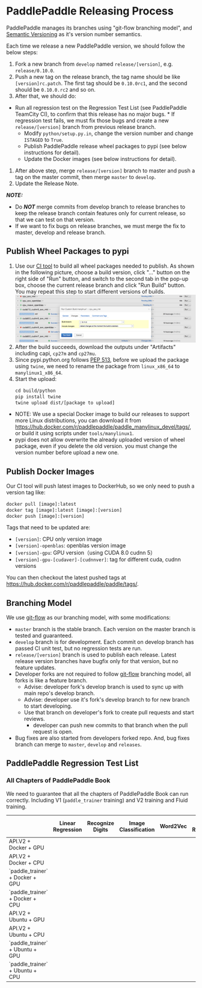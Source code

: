 # PaddlePaddle Releasing Process

PaddlePaddle manages its branches using "git-flow branching model", and [Semantic Versioning](http://semver.org/) as it's version number semantics.

Each time we release a new PaddlePaddle version, we should follow the below steps:

1. Fork a new branch from `develop` named `release/[version]`, e.g. `release/0.10.0`.
1. Push a new tag on the release branch, the tag name should be like `[version]rc.patch`. The
   first tag should be `0.10.0rc1`, and the second should be `0.10.0.rc2` and so on.
1. After that, we should do:
  * Run all regression test on the Regression Test List (see PaddlePaddle TeamCity CI), to confirm
      that this release has no major bugs.
        * If regression test fails, we must fix those bugs and create a new `release/[version]`
          branch from previous release branch.
    * Modify `python/setup.py.in`, change the version number and change `ISTAGED` to `True`.
    * Publish PaddlePaddle release wheel packages to pypi (see below instructions for detail).
    * Update the Docker images (see below instructions for detail).
1. After above step, merge `release/[version]` branch to master and push a tag on the master commit,
   then merge `master` to `develop`.
1. Update the Release Note.          

***NOTE:***

* Do ***NOT*** merge commits from develop branch to release branches to keep the release branch contain
  features only for current release, so that we can test on that version.
* If we want to fix bugs on release branches, we must merge the fix to master, develop and release branch.

## Publish Wheel Packages to pypi

1. Use our [CI tool](https://paddleci.ngrok.io/project.html?projectId=Manylinux1&tab=projectOverview)
   to build all wheel packages needed to publish. As shown in the following picture, choose a build
     version, click "..." button on the right side of "Run" button, and switch to the second tab in the
pop-up box, choose the current release branch and click "Run Build" button. You may repeat this
     step to start different versions of builds.
    <img src="https://raw.githubusercontent.com/PaddlePaddle/Paddle/develop/doc/fluid/images/ci_build_whl.png">
1. After the build succeeds, download the outputs under "Artifacts" including capi, `cp27m` and `cp27mu`.
1. Since pypi.python.org follows [PEP 513](https://www.python.org/dev/peps/pep-0513), before we
     upload the package using `twine`, we need to rename the package from `linux_x86_64` to
     `manylinux1_x86_64`.
1. Start the upload:
     ```
     cd build/python
     pip install twine
     twine upload dist/[package to upload]
     ```

* NOTE: We use a special Docker image to build our releases to support more Linux distributions, you can
  download it from https://hub.docker.com/r/paddlepaddle/paddle_manylinux_devel/tags/, or build it using
    scripts under `tools/manylinux1`.
* pypi does not allow overwrite the already uploaded version of wheel package, even if you delete the
  old version. you must change the version number before upload a new one.

## Publish Docker Images

Our CI tool will push latest images to DockerHub, so we only need to push a version tag like:

```
docker pull [image]:latest
docker tag [image]:latest [image]:[version]
docker push [image]:[version]
```

Tags that need to be updated are:
* `[version]`: CPU only version image
* `[version]-openblas`: openblas version image
* `[version]-gpu`: GPU version（using CUDA 8.0 cudnn 5）
* `[version]-gpu-[cudaver]-[cudnnver]`: tag for different cuda, cudnn versions

You can then checkout the latest pushed tags at https://hub.docker.com/r/paddlepaddle/paddle/tags/.

## Branching Model

We use [git-flow](http://nvie.com/posts/a-successful-git-branching-model/) as our branching model,
with some modifications:

* `master` branch is the stable branch. Each version on the master branch is tested and guaranteed.
* `develop` branch is for development. Each commit on develop branch has passed CI unit test, but no
  regression tests are run.
* `release/[version]` branch is used to publish each release. Latest release version branches have
  bugfix only for that version, but no feature updates.
* Developer forks are not required to follow
  [git-flow](http://nvie.com/posts/a-successful-git-branching-model/)
  branching model, all forks is like a feature branch.
    * Advise: developer fork's develop branch is used to sync up with main repo's develop branch.
    * Advise: developer use it's fork's develop branch to for new branch to start developing.
  * Use that branch on developer's fork to create pull requests and start reviews.
      * developer can push new commits to that branch when the pull request is open.
* Bug fixes are also started from developers forked repo. And, bug fixes branch can merge to
  `master`, `develop` and `releases`.

## PaddlePaddle Regression Test List

### All Chapters of PaddlePaddle Book

We need to guarantee that all the chapters of PaddlePaddle Book can run correctly. Including
V1 (`paddle_trainer` training) and V2 training and Fluid training.

<table>
<thead>
<tr>
<th></th>
<th>Linear Regression</th>
<th>Recognize Digits</th>
<th>Image Classification</th>
<th>Word2Vec</th>
<th>Personalized Recommendation</th>
<th>Sentiment Analysis</th>
<th>Semantic Role Labeling</th>
<th>Machine Translation</th>
</tr>
</thead>

<tbody>
<tr>
<td>API.V2 + Docker + GPU </td>
<td>  </td>
<td> </td>
<td>  </td>
<td> </td>
<td>  </td>
<td> </td>
<td>  </td>
<td> </td>
</tr>

<tr>
<td> API.V2 + Docker + CPU </td>
<td>  </td>
<td> </td>
<td>  </td>
<td> </td>
<td>  </td>
<td> </td>
<td>  </td>
<td> </td>
</tr>

<tr>
<td>`paddle_trainer` + Docker + GPU </td>
<td>  </td>
<td> </td>
<td>  </td>
<td> </td>
<td>  </td>
<td> </td>
<td>  </td>
<td> </td>
</tr>

<tr>
<td>`paddle_trainer` + Docker + CPU </td>
<td>  </td>
<td> </td>
<td>  </td>
<td> </td>
<td>  </td>
<td> </td>
<td>  </td>
<td> </td>
</tr>

<tr>
<td> API.V2 + Ubuntu + GPU</td>
<td>  </td>
<td> </td>
<td>  </td>
<td> </td>
<td>  </td>
<td> </td>
<td>  </td>
<td> </td>
</tr>

<tr>
<td>API.V2 + Ubuntu + CPU </td>
<td>  </td>
<td> </td>
<td>  </td>
<td> </td>
<td>  </td>
<td> </td>
<td>  </td>
<td> </td>
</tr>

<tr>
<td> `paddle_trainer` + Ubuntu + GPU</td>
<td>  </td>
<td> </td>
<td>  </td>
<td> </td>
<td>  </td>
<td> </td>
<td>  </td>
<td> </td>
</tr>

<tr>
<td> `paddle_trainer` + Ubuntu + CPU</td>
<td>  </td>
<td> </td>
<td>  </td>
<td> </td>
<td>  </td>
<td> </td>
<td>  </td>
<td> </td>
</tr>
</tbody>
</table>
